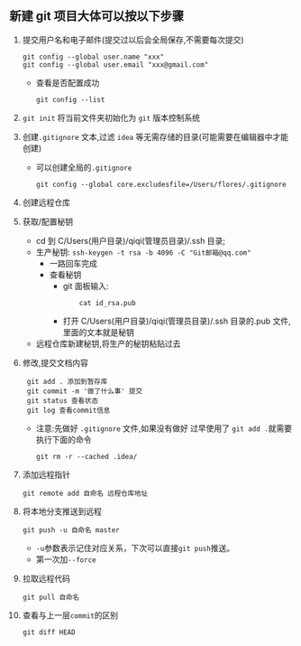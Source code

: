## 新建 git 项目大体可以按以下步骤

1. 提交用户名和电子邮件(提交过以后会全局保存,不需要每次提交)

   ```
   git config --global user.name "xxx"
   git config --global user.email "xxx@gmail.com"
   ```

   - 查看是否配置成功

     ```
     git config --list
     ```

2. `git init` 将当前文件夹初始化为 `git` 版本控制系统
3. 创建`.gitignore` 文本,过滤 `idea` 等无需存储的目录(可能需要在编辑器中才能创建)
   - 可以创建全局的`.gitignore`
     ```
     git config --global core.excludesfile=/Users/flores/.gitignore
     ```
4. 创建远程仓库
5. 获取/配置秘钥
   - cd 到 C/Users(用户目录)/qiqi(管理员目录)/.ssh 目录;
   - 生产秘钥: `ssh-keygen -t rsa -b 4096 -C "Git邮箱@qq.com"`
     - 一路回车完成
     - 查看秘钥
       - git 面板输入:
         ```
             cat id_rsa.pub
         ```
       - 打开 C/Users(用户目录)/qiqi(管理员目录)/.ssh 目录的.pub 文件,里面的文本就是秘钥
   - 远程仓库新建秘钥,将生产的秘钥粘贴过去
6. 修改,提交文档内容
   ```
    git add . 添加到暂存库
    git commit -m '做了什么事' 提交
    git status 查看状态
    git log 查看commit信息
   ```
   - 注意:先做好 `.gitignore` 文件,如果没有做好 过早使用了 `git add .`就需要执行下面的命令
     ```
     git rm -r --cached .idea/
     ```
7. 添加远程指针
   ```
   git remote add 自命名 远程仓库地址
   ```
8. 将本地分支推送到远程
   ```
   git push -u 自命名 master
   ```
   - `-u`参数表示记住对应关系，下次可以直接`git push`推送。
   - 第一次加`--force`
9. 拉取远程代码
   ```
   git pull 自命名
   ```
10. 查看与上一层`commit`的区别
    ```
    git diff HEAD
    ```
